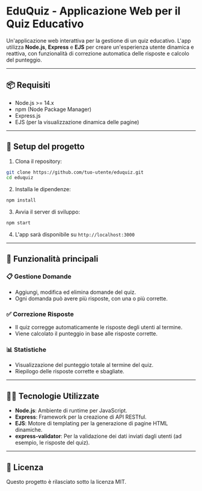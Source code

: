
# EduQuiz - Applicazione Web per il Quiz Educativo

Un'applicazione web interattiva per la gestione di un quiz educativo. L'app utilizza **Node.js**, **Express** e **EJS** per creare un'esperienza utente dinamica e reattiva, con funzionalità di correzione automatica delle risposte e calcolo del punteggio.

---

## 📦 Requisiti

- Node.js >= 14.x
- npm (Node Package Manager)
- Express.js
- EJS (per la visualizzazione dinamica delle pagine)

---

## 🚀 Setup del progetto

1. Clona il repository:

```bash
git clone https://github.com/tuo-utente/eduquiz.git
cd eduquiz
```

2. Installa le dipendenze:

```bash
npm install
```

3. Avvia il server di sviluppo:

```bash
npm start
```

4. L'app sarà disponibile su `http://localhost:3000`

---

## 📡 Funzionalità principali

### 📋 Gestione Domande

- Aggiungi, modifica ed elimina domande del quiz.
- Ogni domanda può avere più risposte, con una o più corrette.

### ✅ Correzione Risposte

- Il quiz corregge automaticamente le risposte degli utenti al termine.
- Viene calcolato il punteggio in base alle risposte corrette.

### 📊 Statistiche

- Visualizzazione del punteggio totale al termine del quiz.
- Riepilogo delle risposte corrette e sbagliate.

---

## 🧑‍💻 Tecnologie Utilizzate

- **Node.js**: Ambiente di runtime per JavaScript.
- **Express**: Framework per la creazione di API RESTful.
- **EJS**: Motore di templating per la generazione di pagine HTML dinamiche.
- **express-validator**: Per la validazione dei dati inviati dagli utenti (ad esempio, le risposte del quiz).

---

## 📜 Licenza

Questo progetto è rilasciato sotto la licenza MIT.

